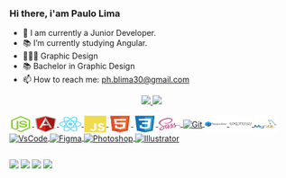 ### Hi there, i'am Paulo Lima

- 🔭 I am currently a Junior Developer.
- 📚 I’m currently studying Angular.
- 🧑🏻‍💻 Graphic Design
- 📚 Bachelor in Graphic Design
- 📫 How to reach me: [ph.blima30@gmail.com](mailto:ph.blima30@gmail.com)

<div align="center">
<a href="https://github.com/PauloHBLima">
<img height="163em" src="https://github-readme-stats.vercel.app/api?username=PauloHBLima&show_icons=true&theme=dark&include_all_commits=true&count_private=true"/>
<img height="163em" src="https://github-readme-stats.vercel.app/api/top-langs/?username=PauloHBLima&layout=compact&langs_count=7&theme=dark"/>
</div>

<div style="display: inline_block"><br>
<img align="center" alt="NodeJS" height="30" width="40" title="Node JS" src="https://raw.githubusercontent.com/devicons/devicon/master/icons/nodejs/nodejs-original.svg">
<img align="center" alt="Angular" height="30" width="40" title="Angular" src="https://raw.githubusercontent.com/devicons/devicon/master/icons/angularjs/angularjs-original.svg">
<img align="center" alt="React JS" height="30" width="40" title="React" src="https://raw.githubusercontent.com/devicons/devicon/master/icons/react/react-original.svg">
<img align="center" alt="Javascript" height="30" width="40" src="https://raw.githubusercontent.com/devicons/devicon/master/icons/javascript/javascript-plain.svg">
<img align="center" alt="HTML5" height="30" width="40" src="https://raw.githubusercontent.com/devicons/devicon/master/icons/html5/html5-original.svg">
<img align="center" alt="CSS3" height="30" width="40" src="https://raw.githubusercontent.com/devicons/devicon/master/icons/css3/css3-original.svg">
<img align="center" alt="SASS" height="30" width="40" title="SASS" src="https://raw.githubusercontent.com/devicons/devicon/master/icons/sass/sass-original.svg">
<img align="center" alt="Git" height="30" width="40" src="https://cdn.jsdelivr.net/gh/devicons/devicon/icons/git/git-original.svg">
<img align="center" alt="Sequelize" height="30" width="40" title="Sequelize" src="https://raw.githubusercontent.com/devicons/devicon/master/icons/sequelize/sequelize-original-wordmark.svg">
<img align="center" alt="Express" height="30" width="40" title="Express" src="https://raw.githubusercontent.com/devicons/devicon/master/icons/express/express-original-wordmark.svg">
<img align="center" alt="MySQL" height="30" width="40" title="MySQL" src="https://raw.githubusercontent.com/devicons/devicon/master/icons/mysql/mysql-original-wordmark.svg">
<img align="center" alt="VsCode" height="30" width="40" src="https://cdn.jsdelivr.net/gh/devicons/devicon/icons/visualstudio/visualstudio-plain.svg">
<img align="center" alt="Figma" height="30" width="40" src="https://cdn.jsdelivr.net/gh/devicons/devicon/icons/figma/figma-original.svg">
<img align="center" alt="Photoshop" height="30" width="40" src="https://cdn.jsdelivr.net/gh/devicons/devicon/icons/photoshop/photoshop-line.svg">
<img align="center" alt="Illustrator" height="30" width="40" src="https://cdn.jsdelivr.net/gh/devicons/devicon/icons/illustrator/illustrator-plain.svg">
</div>

## 

<div>

<a href="https://instagram.com/paulohblima" target="_blank"><img src="https://img.shields.io/badge/-Instagram-%23E4405F?style=for-the-badge&logo=instagram&logoColor=white" target="_blank"></a>
<a href="https://discord.gg/PauloLima#7341" target="_blank"><img src="https://img.shields.io/badge/Discord-7289DA?style=for-the-badge&logo=discord&logoColor=white" target="_blank"></a>
<a href = "[mailto:ph.blima30@gmail.com](mailto:ph.blima30@gmail.com)"><img src="https://img.shields.io/badge/-Gmail-%23333?style=for-the-badge&logo=gmail&logoColor=white" target="_blank"></a>
<a href="https://www.linkedin.com/in/paulo-lima-b96226b3" target="_blank"><img src="https://img.shields.io/badge/-LinkedIn-%230077B5?style=for-the-badge&logo=linkedin&logoColor=white" target="_blank"></a>
</div>
